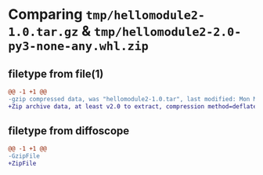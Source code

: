 # Comparing `tmp/hellomodule2-1.0.tar.gz` & `tmp/hellomodule2-2.0-py3-none-any.whl.zip`

## filetype from file(1)

```diff
@@ -1 +1 @@
-gzip compressed data, was "hellomodule2-1.0.tar", last modified: Mon May 15 16:21:01 2023, max compression
+Zip archive data, at least v2.0 to extract, compression method=deflate
```

## filetype from diffoscope

```diff
@@ -1 +1 @@
-GzipFile
+ZipFile
```

